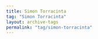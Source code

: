 ```yaml
---
title: Simon Torracinta
tag: "Simon Torracinta"
layout: archive-tags
permalink: "tag/simon-torracinta"
---
```

